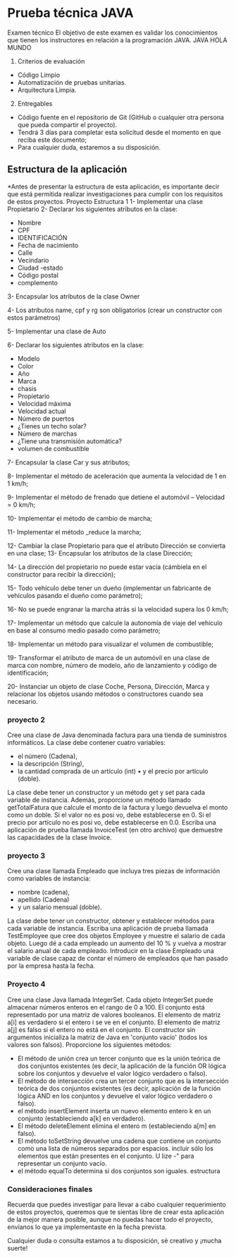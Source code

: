 # Prueba técnica JAVA

Examen técnico El objetivo de este examen es validar los conocimientos que tienen los instructores en relación a la
programación JAVA. JAVA
HOLA MUNDO

1. Criterios de evaluación

- Código Limpio
- Automatización de pruebas unitarias.
- Arquitectura Limpia.

2. Entregables

- Código fuente en el repositorio de Git (GitHub o cualquier otra persona que pueda compartir el proyecto).
- Tendrá 3 días para completar esta solicitud desde el momento en que reciba este documento;
- Para cualquier duda, estaremos a su disposición.

## Estructura de la aplicación

*Antes de presentar la estructura de esta aplicación, es importante decir que está permitida realizar investigaciones
para cumplir con los requisitos de estos proyectos. Proyecto Estructura 1 1- Implementar una clase Propietario 2-
Declarar los siguientes atributos en la clase:

- Nombre
- CPF
- IDENTIFICACIÓN
- Fecha de nacimiento
- Calle
- Vecindario
- Ciudad -estado
- Código postal
- complemento

3- Encapsular los atributos de la clase Owner

4- Los atributos name, cpf y rg son obligatorios (crear un constructor con estos parámetros)

5- Implementar una clase de Auto

6- Declarar los siguientes atributos en la clase:

- Modelo
- Color
- Año
- Marca
- chasis
- Propietario
- Velocidad máxima
- Velocidad actual
- Número de puertos
- ¿Tienes un techo solar?
- Número de marchas
- ¿Tiene una transmisión automática?
- volumen de combustible

7- Encapsular la clase Car y sus atributos;

8- Implementar el método de aceleración que aumenta la velocidad de 1 en 1 km/h;

9- Implementar el método de frenado que detiene el automóvil – Velocidad = 0 km/h;

10- Implementar el método de cambio de marcha;

11- Implementar el método _reduce la marcha;

12- Cambiar la clase Propietario para que el atributo Dirección se convierta en una clase; 13- Encapsular los atributos
de la clase Dirección;

14- La dirección del propietario no puede estar vacía (cámbiela en el constructor para recibir la dirección);

15- Todo vehículo debe tener un dueño (implementar un fabricante de vehículos pasando el dueño como parámetro);

16- No se puede engranar la marcha atrás si la velocidad supera los 0 km/h;

17- Implementar un método que calcule la autonomía de viaje del vehículo en base al consumo medio pasado como parámetro;

18- Implementar un método para visualizar el volumen de combustible;

19- Transformar el atributo de marca de un automóvil en una clase de marca con nombre, número de modelo, año de
lanzamiento y código de identificación;

20- Instanciar un objeto de clase Coche, Persona, Dirección, Marca y relacionar los objetos usando métodos o
constructores cuando sea necesario.

### proyecto 2

Cree una clase de Java denominada factura para una tienda de suministros informáticos. La clase debe contener cuatro
variables:

- el número (Cadena),
- la descripción (String),
- la cantidad comprada de un artículo (int) • y el precio por artículo (doble).

La clase debe tener un constructor y un método get y set para cada variable de instancia. Además, proporcione un método
llamado getTotalFatura que calcule el monto de la factura y luego devuelva el monto como un doble. Si el valor no es
posi vo, debe establecerse en 0. Si el precio por artículo no es posi vo, debe establecerse en 0.0. Escriba una
aplicación de prueba llamada InvoiceTest (en otro archivo) que demuestre las capacidades de la clase Invoice.

### proyecto 3

Cree una clase llamada Empleado que incluya tres piezas de información como variables de instancia:

- nombre (cadena),
- apellido (Cadena)
- y un salario mensual (doble).

La clase debe tener un constructor, obtener y establecer métodos para cada variable de instancia. Escriba una aplicación
de prueba llamada TestEmployee que cree dos objetos Employee y muestre el salario de cada objeto. Luego dé a cada
empleado un aumento del 10 % y vuelva a mostrar el salario anual de cada empleado. Introducir en la clase Empleado una
variable de clase capaz de contar el número de empleados que han pasado por la empresa hasta la fecha.

### Proyecto 4

Cree una clase Java llamada IntegerSet. Cada objeto IntegerSet puede almacenar números enteros en el rango de 0 a 100.
El conjunto está representado por una matriz de valores booleanos. El elemento de matriz a[i] es verdadero si el entero
i se ve en el conjunto. El elemento de matriz a[j] es falso si el entero no está en el conjunto. El constructor sin
argumentos inicializa la matriz de Java en 'conjunto vacío' (todos los valores son falsos). Proporcione los siguientes
métodos:

- El método de unión crea un tercer conjunto que es la unión teórica de dos conjuntos existentes (es decir, la aplicación de la función
  OR lógica sobre los conjuntos y devuelve el valor lógico verdadero o falso).
- El método de intersección crea un tercer conjunto que es la intersección teórica de dos conjuntos existentes (es decir,
  aplicación de la función lógica AND en los conjuntos y devuelve el valor lógico verdadero o falso).
- el método insertElement inserta un nuevo elemento entero k en un conjunto (estableciendo a[k] en verdadero).
- El método deleteElement elimina el entero m (estableciendo a[m] en falso).
- El método toSetString devuelve una cadena que contiene un conjunto como una lista de números separados por espacios. incluir
  sólo los elementos que están presentes en el conjunto. U lize -" para representar un conjunto vacío.
- el método equalTo determina si dos conjuntos son iguales. estructura

### Consideraciones finales

Recuerda que puedes investigar para llevar a cabo cualquier requerimiento de estos proyectos, queremos que te sientas
libre de crear esta aplicación de la mejor manera posible, aunque no puedas hacer todo el proyecto, envíanos lo que ya
implementaste en la fecha prevista.

Cualquier duda o consulta estamos a tu disposición, sé creativo y ¡mucha suerte!